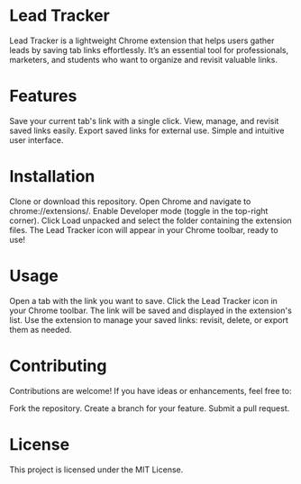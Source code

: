 # Lead Tracker
Lead Tracker is a lightweight Chrome extension that helps users gather leads by saving tab links effortlessly. It’s an essential tool for professionals, marketers, and students who want to organize and revisit valuable links.

# Features
Save your current tab's link with a single click.
View, manage, and revisit saved links easily.
Export saved links for external use.
Simple and intuitive user interface.

# Installation
Clone or download this repository.
Open Chrome and navigate to chrome://extensions/.
Enable Developer mode (toggle in the top-right corner).
Click Load unpacked and select the folder containing the extension files.
The Lead Tracker icon will appear in your Chrome toolbar, ready to use!

# Usage
Open a tab with the link you want to save.
Click the Lead Tracker icon in your Chrome toolbar.
The link will be saved and displayed in the extension's list.
Use the extension to manage your saved links: revisit, delete, or export them as needed.

# Contributing
Contributions are welcome! If you have ideas or enhancements, feel free to:

Fork the repository.
Create a branch for your feature.
Submit a pull request.

# License
This project is licensed under the MIT License.
